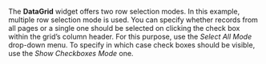 The **DataGrid** widget offers two row selection modes. In&nbsp;this example, multiple row selection mode is&nbsp;used. You can specify whether records from all pages or&nbsp;a&nbsp;single one should be&nbsp;selected on&nbsp;clicking the check box within the grid&rsquo;s column header. For this purpose, use the _Select All Mode_ drop-down menu. To&nbsp;specify in&nbsp;which case check boxes should be&nbsp;visible, use the _Show Checkboxes Mode_ one.